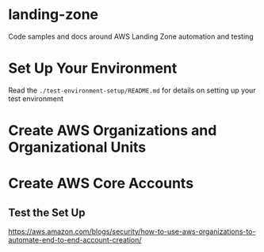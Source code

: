 # landing-zone

Code samples and docs around AWS Landing Zone automation and testing

# Set Up Your Environment

Read the `./test-environment-setup/README.md` for details on setting up your test environment

# Create AWS Organizations and Organizational Units


# Create AWS Core Accounts

## Test the Set Up

https://aws.amazon.com/blogs/security/how-to-use-aws-organizations-to-automate-end-to-end-account-creation/

